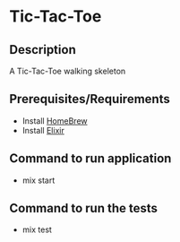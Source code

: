 # Tic-Tac-Toe

## Description
A Tic-Tac-Toe walking skeleton

## Prerequisites/Requirements
- Install [HomeBrew](https://docs.brew.sh/Installation)
- Install [Elixir](https://elixir-lang.org/install.html#macos)

## Command to run application
- mix start

## Command to run the tests
- mix test
